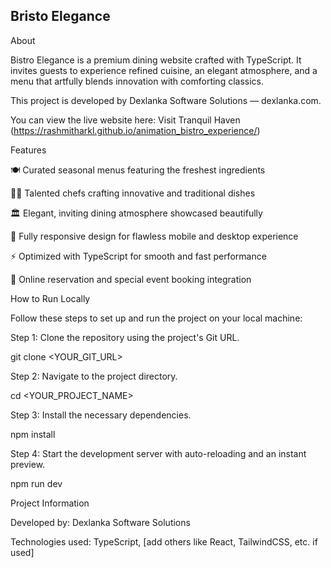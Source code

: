 ## Bristo Elegance

About

Bistro Elegance is a premium dining website crafted with TypeScript.
It invites guests to experience refined cuisine, an elegant atmosphere, and a menu that artfully blends innovation with comforting classics.


This project is developed by Dexlanka Software Solutions — dexlanka.com.

You can view the live website here: Visit Tranquil Haven
(https://rashmitharkl.github.io/animation_bistro_experience/)

Features

🍽️ Curated seasonal menus featuring the freshest ingredients

👨‍🍳 Talented chefs crafting innovative and traditional dishes

🏛️ Elegant, inviting dining atmosphere showcased beautifully

📱 Fully responsive design for flawless mobile and desktop experience

⚡ Optimized with TypeScript for smooth and fast performance

🛒 Online reservation and special event booking integration



How to Run Locally

Follow these steps to set up and run the project on your local machine:


Step 1: Clone the repository using the project's Git URL.

git clone <YOUR_GIT_URL>

Step 2: Navigate to the project directory.

cd <YOUR_PROJECT_NAME>

Step 3: Install the necessary dependencies.

npm install

Step 4: Start the development server with auto-reloading and an instant preview.

npm run dev


Project Information

Developed by: Dexlanka Software Solutions

Technologies used: TypeScript, [add others like React, TailwindCSS, etc. if used]
